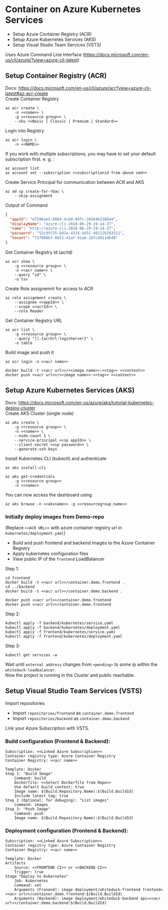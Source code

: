 # Container on Azure Kubernetes Services

- Setup Azure Container Registry (ACR)
- Setup Azure Kubernetes Services (AKS)
- Setup Visual Studio Team Services (VSTS)

Uses Azure Command Line Interface (https://docs.microsoft.com/en-us/cli/azure/?view=azure-cli-latest)

## Setup Container Registry (ACR)
Docs: https://docs.microsoft.com/en-us/cli/azure/acr?view=azure-cli-latest#az-acr-create  
Create Container Registry
```
az acr create \
    -n <<name>> \
    -g <<resource group>> \
    --sku <<Basic | Classic | Premium | Standard>>
```

Login into Registry
```
az acr login \
    -n <<NAME>>
```

If you work with multiple subscriptions, you may have to set your default subscription first. e. g. :
```
az account list
az account set --subscription <<subscriptionid from above cmd>>
```

Create Service Principal for communication between ACR and AKS
```
az ad sp create-for-rbac \
    --skip-assignment
```

Output of Command
```json
{
  "appId": "e7596ae3-6864-4cb8-94fc-20164b1588a9",
  "displayName": "azure-cli-2018-06-29-19-14-37",
  "name": "http://azure-cli-2018-06-29-19-14-37",
  "password": "52c95f25-bd1e-4314-bd31-d8112b293521",
  "tenant": "72f988bf-86f1-41af-91ab-2d7cd011db48"
}
```

Get Container Registry Id (acrId)
```
az acr show \
    -g <<resource group>> \
    -n <<acr name>> \
    --query "id" \
    -o tsv
```

Create Role assignemnt for access to ACR
```
az role assignment create \
    --assignee <<appId>> \
    --scope <<acrId>> \
    --role Reader
```

Get Container Registry URL
```
az acr list \
    -g <<resource group>> \
    --query "[].{acrUrl:loginServer}" \
    -o table
```

Build image and push it
```
az acr login -n <<acr name>>
```
```
docker build -t <<acr url>>/<<image name>>:<<tag>> <<context>>
docker push <<acr url>>/<<image name>>:<<tag>> <<context>>
```

## Setup Azure Kubernetes Services (AKS)
Docs: https://docs.microsoft.com/en-us/azure/aks/tutorial-kubernetes-deploy-cluster  
Create AKS Cluster (single node)
```
az aks create \
    -g <<resource group>> \
    -n <<name>> \
    --node-count 1 \
    --service-principal <<sp appId>> \
    --client-secret <<sp password>> \
    --generate-ssh-keys
```

Install Kubernetes CLI (kubectl) and authenticate
```
az aks install-cli
```
```
az aks get-credentials
    -g <<resource group>>
    -n <<name>>
```

You can now access the dashboard using
```
az aks browse -n <<aksname>> -g <<resourcegroup_name>>
```

### Initially deploy images from Demo-repo  
(Replace `<<ACR URL>>` with azure container registry url in `kubernetes/deployment.yaml`)  
- Build and push frontend and backend images to the Azure Container Registry 
- Apply kubernetes configuration files
- View public IP of the `frontend` LoadBalancer

Step 1:
```
cd frontend
docker build -t <<acr url>>/container.demo.frontend .
cd ../backend
docker build -t <<acr url>>/container.demo.backend .

docker push <<acr url>>/container.demo.frontend
docker push <<acr url>>/container.demo.frontend
```

Step 2:
```
kubectl apply -f backend/kubernetes/service.yaml
kubectl apply -f backend/kubernetes/deployment.yaml
kubectl apply -f frontend/kubernetes/service.yaml
kubectl apply -f frontend/kubernetes/deployment.yaml
```

Step 3:
```
kubectl get services -w
```
Wait until `external address` changes from `<pending>` to some ip within the `whiteduck-loadbalancer`.  
Now the project is running in the Cluster and public reachable.

## Setup Visual Studio Team Services (VSTS)
Import repositories
- Import `repositories/frontend` as `container.demo.frontend`
- Import `repositories/backend` as `container.demo.backend`

Link your Azure Subscription with VSTS.

### Build configuration (Frontend & Backend):
```
Subscription: <<Linked Azure Subscription>>
Container registry type: Azure Container Registry
Container Registry: <<acr name>>
```
```
Template: Docker
Step 1: "Build Image"
    Command: build
    Dockerfile: <<Select Dockerfile from Repo>>
    Use default build context: true
    Image name: $(Build.Repository.Name):$(Build.BuildId)
    Include latest tag: true
Step 2 (Optional, for debuging): "List images"
    Command: images
Step 3: "Push Image"
    Command: push
    Image name: $(Build.Repository.Name):$(Build.BuildId)
``` 

### Deployment configuration (Frontend & Backend):
```
Subscription: <<Linked Azure Subscription>>
Container registry type: Azure Container Registry
Container Registry: <<acr name>>
```
```
Template: Docker
Artifacts
    Source: <<FRONTEND CI>> or <<BACKEND CI>>
    Trigger: true
Stage "Deploy to Kubernetes"
    Job: Kubernetes
    Command: set
    Arguments (Fronend): image deployment/whiteduck-frontend frontend=<<acr url>>/container.demo.frontend:$(Build.BuildId)
    Arguments (Backend): image deployment/whiteduck-backend api=<<acr url>>/container.demo.backend:$(Build.BuildId)
``` 
